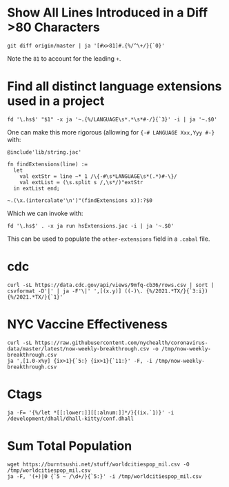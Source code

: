 # Show All Lines Introduced in a Diff >80 Characters

```
git diff origin/master | ja '[#x>81]#.{%/^\+/}{`0}'
```

Note the `81` to account for the leading `+`.

# Find all distinct language extensions used in a project

```
fd '\.hs$' "$1" -x ja '~.{%/LANGUAGE\s*.*\s*#-/}{`3}' -i | ja '~.$0'
```

One can make this more rigorous (allowing for `{-# LANGUAGE Xxx,Yyy #-}` with:

```
@include'lib/string.jac'

fn findExtensions(line) :=
  let
    val extStr ≔ line ~* 1 /\{-#\s*LANGUAGE\s*(.*)#-\}/
    val extList ≔ (\s.split s /,\s*/)"extStr
  in extList end;

~.(\x.(intercalate'\n')"(findExtensions x)):?$0
```

Which we can invoke with:

```
fd '\.hs$' . -x ja run hsExtensions.jac -i | ja '~.$0'
```

This can be used to populate the `other-extensions` field in a `.cabal` file.

# cdc

```
curl -sL https://data.cdc.gov/api/views/9mfq-cb36/rows.csv | sort | csvformat -D'|' | ja -F'\|' ',[(x.y)] ((-)\. {%/2021.*TX/}{`3:i}) {%/2021.*TX/}{`1}'
```

# NYC Vaccine Effectiveness


```
curl -sL https://raw.githubusercontent.com/nychealth/coronavirus-data/master/latest/now-weekly-breakthrough.csv -o /tmp/now-weekly-breakthrough.csv
ja ',[1.0-x%y] {ix>1}{`5:} {ix>1}{`11:}' -F, -i /tmp/now-weekly-breakthrough.csv
```

# Ctags

```
ja -F= '{%/let *[[:lower:]][[:alnum:]]*/}{(ix.`1)}' -i /development/dhall/dhall-kitty/conf.dhall
```

# Sum Total Population

```
wget https://burntsushi.net/stuff/worldcitiespop_mil.csv -O /tmp/worldcitiespop_mil.csv
ja -F, '(+)|0 {`5 ~ /\d+/}{`5:}' -i /tmp/worldcitiespop_mil.csv
```
